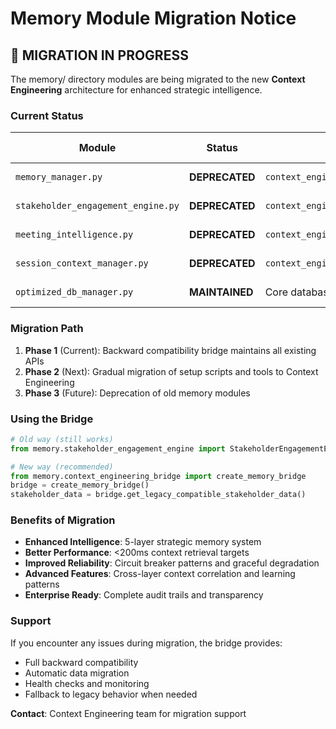 # Memory Module Migration Notice

## 🚨 MIGRATION IN PROGRESS

The memory/ directory modules are being migrated to the new **Context Engineering** architecture for enhanced strategic intelligence.

### Current Status

| Module | Status | Replacement | Migration Timeline |
|--------|--------|-------------|-------------------|
| `memory_manager.py` | **DEPRECATED** | `context_engineering/advanced_context_engine.py` | ✅ Bridge Available |
| `stakeholder_engagement_engine.py` | **DEPRECATED** | `context_engineering/stakeholder_layer.py` | ✅ Bridge Available |
| `meeting_intelligence.py` | **DEPRECATED** | `context_engineering/strategic_layer.py` | ✅ Bridge Available |
| `session_context_manager.py` | **DEPRECATED** | `context_engineering/conversation_layer.py` | ✅ Bridge Available |
| `optimized_db_manager.py` | **MAINTAINED** | Core database utilities | Keep for compatibility |

### Migration Path

1. **Phase 1** (Current): Backward compatibility bridge maintains all existing APIs
2. **Phase 2** (Next): Gradual migration of setup scripts and tools to Context Engineering
3. **Phase 3** (Future): Deprecation of old memory modules

### Using the Bridge

```python
# Old way (still works)
from memory.stakeholder_engagement_engine import StakeholderEngagementEngine

# New way (recommended)
from memory.context_engineering_bridge import create_memory_bridge
bridge = create_memory_bridge()
stakeholder_data = bridge.get_legacy_compatible_stakeholder_data()
```

### Benefits of Migration

- **Enhanced Intelligence**: 5-layer strategic memory system
- **Better Performance**: <200ms context retrieval targets
- **Improved Reliability**: Circuit breaker patterns and graceful degradation
- **Advanced Features**: Cross-layer context correlation and learning patterns
- **Enterprise Ready**: Complete audit trails and transparency

### Support

If you encounter any issues during migration, the bridge provides:
- Full backward compatibility
- Automatic data migration
- Health checks and monitoring
- Fallback to legacy behavior when needed

**Contact**: Context Engineering team for migration support
